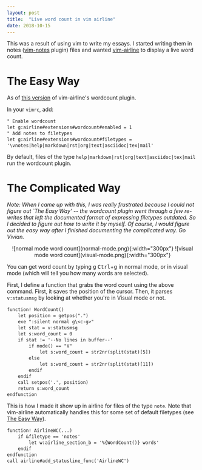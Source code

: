 ```yaml
---
layout: post
title:  "Live word count in vim airline"
date: 2018-10-15
---
```


This was a result of using vim to write my essays. I started writing them in
notes ([vim-notes](https://github.com/xolox/vim-notes) plugin) files and wanted
[vim-airline](https://github.com/vim-airline/vim-airline) to display a live word
count.

# The Easy Way
As of [this version](https://github.com/chrisbra/vim-airline/blob/0d128940ad3cd9fa14b48c93d98eb321bb5f6b1a/autoload/airline/extensions/wordcount.vim) of vim-airline's wordcount plugin.

In your `vimrc`, add:

```vim
" Enable wordcount
let g:airline#extensions#wordcount#enabled = 1
" Add notes to filetypes
let g:airline#extensions#wordcount#filetypes = '\vnotes|help|markdown|rst|org|text|asciidoc|tex|mail'
```

By default, files of the type `help|markdown|rst|org|text|asciidoc|tex|mail` run
the wordcount plugin.

# The Complicated Way
_Note: When I came up with this, I was really frustrated because I could not
figure out `The Easy Way' -- the wordcount plugin went through a few re-writes
that left the documented format of expressing filetypes outdated. So I decided
to figure out how to write it by myself. Of course, I would figure out the easy
way after I finished documenting the complicated way. Go Vivian._

<div align="center" markdown="1">
![normal mode word
count](normal-mode.png){:width="300px"}
![visual mode word count](visual-mode.png){:width="300px"}
</div>

You can get word count by typing <kbd>g</kbd> <kbd>Ctrl</kbd>+<kbd>g</kbd> in
normal mode, or in visual mode (which will tell you how many words are
selected).

First, I define a function that grabs the word count using the above command.
First, it saves the position of the cursor. Then, it parses `v:statusmsg` by
looking at whether you're in Visual mode or not.

```vim
function! WordCount()
    let position = getpos(".")
    exe ":silent normal g\<c-g>"
    let stat = v:statusmsg
    let s:word_count = 0
    if stat != '--No lines in buffer--'
        if mode() == "V"
            let s:word_count = str2nr(split(stat)[5])
        else
            let s:word_count = str2nr(split(stat)[11])
        endif
    endif
    call setpos('.', position)
    return s:word_count
endfunction
```

This is how I made it show up in airline for files of the type `note`.
Note that vim-airline automatically handles this for some set of default
filetypes (see [The Easy Way](#the-easy-way)).

```vim
function! AirlineWC(...)
    if &filetype == 'notes'
        let w:airline_section_b = '%{WordCount()} words'
    endif
endfunction
call airline#add_statusline_func('AirlineWC')
```

